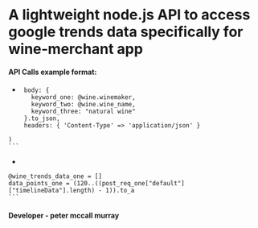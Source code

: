 # A lightweight node.js API to access google trends data specifically for wine-merchant app

#### API Calls example format:
*    ```    post_req_one = HTTParty.post(ENV['SERVER_URL'] + "/trends",
      body: {
        keyword_one: @wine.winemaker,
        keyword_two: @wine.wine_name,
        keyword_three: "natural wine"
      }.to_json,
      headers: { 'Content-Type' => 'application/json' }
    )
    ```



*    ``` \# get 4 ish years of trending data 'natural wine'
    @wine_trends_data_one = []
    data_points_one = (120..((post_req_one["default"]["timelineData"].length) - 1)).to_a
    ```

#### Developer - peter mccall murray
